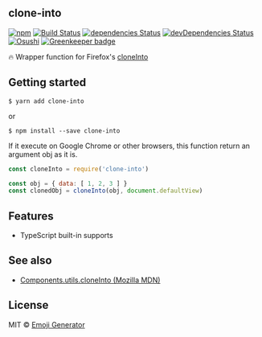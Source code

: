clone-into
----------

[![npm](https://img.shields.io/npm/v/clone-into.svg?maxAge=2592000)](https://www.npmjs.org/package/clone-into)
[![Build Status](https://travis-ci.org/emoji-gen/clone-into.svg?branch=master)](https://travis-ci.org/emoji-gen/clone-into)
[![dependencies Status](https://david-dm.org/emoji-gen/clone-into/status.svg)](https://david-dm.org/emoji-gen/clone-into)
[![devDependencies Status](https://david-dm.org/emoji-gen/clone-into/dev-status.svg)](https://david-dm.org/emoji-gen/clone-into?type=dev)
[![Osushi](https://img.shields.io/badge/donate-osushi-EA2F57.svg)](https://osushi.love/intent/post/9ad90add99954e62ac79251606c10eec) [![Greenkeeper badge](https://badges.greenkeeper.io/emoji-gen/clone-into.svg)](https://greenkeeper.io/)

:fire: Wrapper function for Firefox's [cloneInto](https://developer.mozilla.org/en-US/docs/Mozilla/Tech/XPCOM/Language_Bindings/Components.utils.cloneInto)

## Getting started

```
$ yarn add clone-into
```

or

```
$ npm install --save clone-into
```

If it execute on Google Chrome or other browsers, this function return an argument obj as it is.

```js
const cloneInto = require('clone-into')

const obj = { data: [ 1, 2, 3 ] }
const clonedObj = cloneInto(obj, document.defaultView)
```

## Features

- TypeScript built-in supports

## See also

- [Components.utils.cloneInto (Mozilla MDN)](https://developer.mozilla.org/en-US/docs/Mozilla/Tech/XPCOM/Language_Bindings/Components.utils.cloneInto)

## License
MIT &copy; [Emoji Generator](https://emoji-gen.ninja/)
